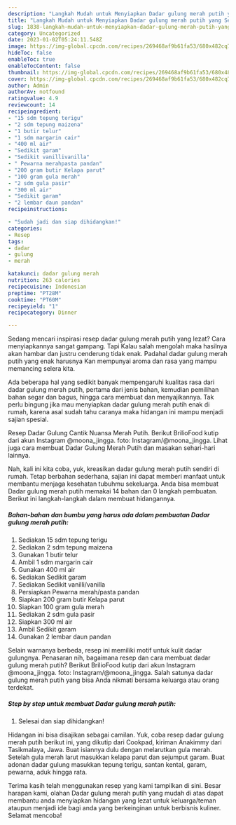 ```yaml
---
description: "Langkah Mudah untuk Menyiapkan Dadar gulung merah putih yang Sempurna, Buat Buka Puasa Menggugah Selera"
title: "Langkah Mudah untuk Menyiapkan Dadar gulung merah putih yang Sempurna, Buat Buka Puasa Menggugah Selera"
slug: 1838-langkah-mudah-untuk-menyiapkan-dadar-gulung-merah-putih-yang-sempurna-buat-buka-puasa-menggugah-selera
category: Uncategorized
date: 2023-01-02T05:24:11.548Z
image: https://img-global.cpcdn.com/recipes/269468af9b61fa53/680x482cq70/dadar-gulung-merah-putih-foto-resep-utama.jpg
hideToc: false
enableToc: true
enableTocContent: false
thumbnail: https://img-global.cpcdn.com/recipes/269468af9b61fa53/680x482cq70/dadar-gulung-merah-putih-foto-resep-utama.jpg
cover: https://img-global.cpcdn.com/recipes/269468af9b61fa53/680x482cq70/dadar-gulung-merah-putih-foto-resep-utama.jpg
author: Admin
authorAv: notfound
ratingvalue: 4.9
reviewcount: 14
recipeingredient:
- "15 sdm tepung terigu"
- "2 sdm tepung maizena"
- "1 butir telur"
- "1 sdm margarin cair"
- "400 ml air"
- "Sedikit garam"
- "Sedikit vanillivanilla"
- " Pewarna merahpasta pandan"
- "200 gram butir Kelapa parut"
- "100 gram gula merah"
- "2 sdm gula pasir"
- "300 ml air"
- "Sedikit garam"
- "2 lembar daun pandan"
recipeinstructions:

- "Sudah jadi dan siap dihidangkan!"
categories:
- Resep
tags:
- dadar
- gulung
- merah

katakunci: dadar gulung merah 
nutrition: 263 calories
recipecuisine: Indonesian
preptime: "PT28M"
cooktime: "PT60M"
recipeyield: "1"
recipecategory: Dinner

---
```



Sedang mencari inspirasi resep dadar gulung merah putih yang lezat? Cara menyiapkannya sangat gampang. Tapi Kalau salah mengolah maka hasilnya akan hambar dan justru cenderung tidak enak. Padahal dadar gulung merah putih yang enak harusnya Kan mempunyai aroma dan rasa yang mampu memancing selera kita.


Ada beberapa hal yang sedikit banyak mempengaruhi kualitas rasa dari dadar gulung merah putih, pertama dari jenis bahan, kemudian pemilihan bahan segar dan bagus, hingga cara membuat dan menyajikannya. Tak perlu bingung jika mau menyiapkan dadar gulung merah putih enak di rumah, karena asal sudah tahu caranya maka hidangan ini mampu menjadi sajian spesial.

Resep Dadar Gulung Cantik Nuansa Merah Putih. Berikut BrilioFood kutip dari akun Instagram @moona_jingga. foto: Instagram/@moona_jingga. Lihat juga cara membuat Dadar Gulung Merah Putih dan masakan sehari-hari lainnya.


Nah, kali ini kita coba, yuk, kreasikan dadar gulung merah putih sendiri di rumah. Tetap berbahan sederhana, sajian ini dapat memberi manfaat untuk membantu menjaga kesehatan tubuhmu sekeluarga. Anda bisa membuat Dadar gulung merah putih memakai 14 bahan dan 0 langkah pembuatan. Berikut ini langkah-langkah dalam membuat hidangannya.

<!--inarticleads1-->

##### Bahan-bahan dan bumbu yang harus ada dalam pembuatan Dadar gulung merah putih:

1. Sediakan 15 sdm tepung terigu
1. Sediakan 2 sdm tepung maizena
1. Gunakan 1 butir telur
1. Ambil 1 sdm margarin cair
1. Gunakan 400 ml air
1. Sediakan Sedikit garam
1. Sediakan Sedikit vanilli/vanilla
1. Persiapkan  Pewarna merah/pasta pandan
1. Siapkan 200 gram butir Kelapa parut
1. Siapkan 100 gram gula merah
1. Sediakan 2 sdm gula pasir
1. Siapkan 300 ml air
1. Ambil Sedikit garam
1. Gunakan 2 lembar daun pandan


Selain warnanya berbeda, resep ini memiliki motif untuk kulit dadar gulungnya. Penasaran nih, bagaimana resep dan cara membuat dadar gulung merah putih? Berikut BrilioFood kutip dari akun Instagram @moona_jingga. foto: Instagram/@moona_jingga. Salah satunya dadar gulung merah putih yang bisa Anda nikmati bersama keluarga atau orang terdekat. 

<!--inarticleads2-->

##### Step by step untuk membuat Dadar gulung merah putih:


1. Selesai dan siap dihidangkan!

Hidangan ini bisa disajikan sebagai camilan. Yuk, coba resep dadar gulung merah putih berikut ini, yang dikutip dari Cookpad, kiriman Anakimmy dari Tasikmalaya, Jawa. Buat isiannya dulu dengan melarutkan gula merah. Setelah gula merah larut masukkan kelapa parut dan sejumput garam. Buat adonan dadar gulung masukkan tepung terigu, santan kental, garam, pewarna, aduk hingga rata. 

Terima kasih telah menggunakan resep yang kami tampilkan di sini. Besar harapan kami, olahan Dadar gulung merah putih yang mudah di atas dapat membantu anda menyiapkan hidangan yang lezat untuk keluarga/teman ataupun menjadi ide bagi anda yang berkeinginan untuk berbisnis kuliner. Selamat mencoba!
